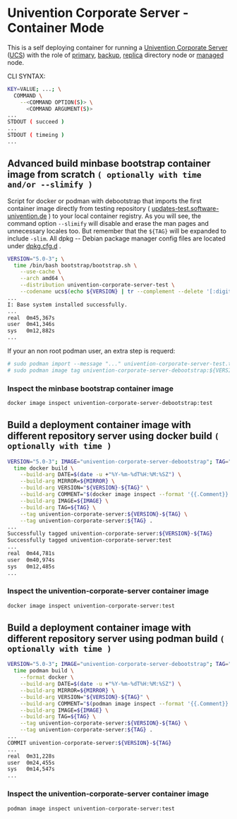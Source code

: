 # Univention Corporate Server - Container Mode

This is a self deploying container for running a [Univention Corporate Server](https://www.univention.com/products/ucs/) ([UCS](https://docs.software-univention.de/manual.html)) with the role of [primary](https://docs.software-univention.de/manual.html#domain-ldap:Primary_Directory_Node), [backup](https://docs.software-univention.de/manual.html#domain-ldap:Backup_Directory_Node), [replica](https://docs.software-univention.de/manual.html#domain-ldap:Replica_Directory_Node) directory node or [managed](https://docs.software-univention.de/manual.html#domain-ldap:Managed_Node) node.

CLI SYNTAX:
```bash
KEY=VALUE; ...; \
  COMMAND \
    --<COMMAND OPTION(S)> \
      <COMMAND ARGUMENT(S)>
...
STDOUT ( succeed )
...
STDOUT ( timeing )
...
```
## Advanced build minbase bootstrap container image from scratch ```( optionally with time and/or --slimify )```
Script for docker or podman with debootstrap that imports the first container image directly from testing repository ( [updates-test.software-univention.de](https://updates-test.software-univention.de/) ) to your local container registry. As you will see, the command option ``` --slimify ``` will disable and erase the man pages and unnecessary locales too. But remember that the ``` ${TAG} ``` will be expanded to include ``` -slim ```. All dpkg -- Debian package manager config files are located under [dpkg.cfg.d](../root/etc/dpkg/dpkg.cfg.d)
.
```bash
VERSION="5.0-3"; \
  time /bin/bash bootstrap/bootstrap.sh \
    --use-cache \
    --arch amd64 \
    --distribution univention-corporate-server-test \
    --codename ucs$(echo ${VERSION} | tr --complement --delete '[:digit:]')
...
I: Base system installed successfully.
...
real  0m45,367s
user  0m41,346s
sys   0m12,882s
...
```
If your an non root podman user, an extra step is requerd:
```bash
# sudo podman import --message "..." univention-corporate-server-test.tar univention-corporate-server-debootstrap:${VERSION}-test
# sudo podman image tag univention-corporate-server-debootstrap:${VERSION}-test univention-corporate-server-debootstrap:test
```
### Inspect the minbase bootstrap container image
```bash
docker image inspect univention-corporate-server-debootstrap:test
```
## Build a deployment container image with different repository server using docker build ```( optionally with time )```
```bash
VERSION="5.0-3"; IMAGE="univention-corporate-server-debootstrap"; TAG="test"; MIRROR="https://updates-test.software-univention.de/"; \
  time docker build \
    --build-arg DATE=$(date -u +"%Y-%m-%dT%H:%M:%SZ") \
    --build-arg MIRROR=${MIRROR} \
    --build-arg VERSION="${VERSION}-${TAG}" \
    --build-arg COMMENT="$(docker image inspect --format '{{.Comment}}' ${IMAGE}:${TAG})" \
    --build-arg IMAGE=${IMAGE} \
    --build-arg TAG=${TAG} \
    --tag univention-corporate-server:${VERSION}-${TAG} \
    --tag univention-corporate-server:${TAG} .
...
Successfully tagged univention-corporate-server:${VERSION}-${TAG}
Successfully tagged univention-corporate-server:test
...
real  0m44,781s
user  0m40,974s
sys   0m12,485s
...
```
### Inspect the univention-corporate-server container image
```bash
docker image inspect univention-corporate-server:test
```
## Build a deployment container image with different repository server using podman build ```( optionally with time )```
```bash
VERSION="5.0-3"; IMAGE="univention-corporate-server-debootstrap"; TAG="test"; MIRROR="https://updates-test.software-univention.de/"; \
  time podman build \
    --format docker \
    --build-arg DATE=$(date -u +"%Y-%m-%dT%H:%M:%SZ") \
    --build-arg MIRROR=${MIRROR} \
    --build-arg VERSION="${VERSION}-${TAG}" \
    --build-arg COMMENT="$(podman image inspect --format '{{.Comment}}' ${IMAGE}:${TAG})" \
    --build-arg IMAGE=${IMAGE} \
    --build-arg TAG=${TAG} \
    --tag univention-corporate-server:${VERSION}-${TAG} \
    --tag univention-corporate-server:${TAG} .
...
COMMIT univention-corporate-server:${VERSION}-${TAG}
...
real  0m31,228s
user  0m24,455s
sys   0m14,547s
...
```
### Inspect the univention-corporate-server container image
```bash
podman image inspect univention-corporate-server:test
```
